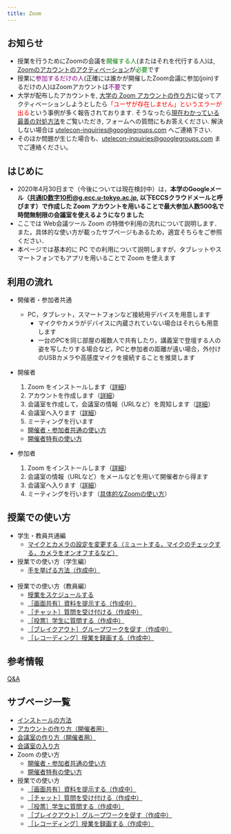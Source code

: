 ```yaml
---
title: Zoom
---
```


## お知らせ

* 授業を行うためにZoomの会議を<font color="green">開催する人</font>(またはそれを代行する人)は, <a href="create_account" target="">Zoomのアカウントのアクティベーション</a>が<font color="green">必要</font>です
* 授業に<font color="purple">参加するだけの人</font>(正確には誰かが開催したZoom会議に参加(join)するだけの人)はZoomアカウントは<font color="purple">不要</font>です
* 大学が配布したアカウントを, <a href="create_account">大学の Zoom アカウントの作り方</a>に従ってアクティベーションしようとしたら<font color="red">「ユーザが存在しません」というエラーが出る</font>という事例が多く報告されております. そうなったら<a href="https://tinyurl.com/v5pvzb5">現在わかっている最善の対処方法</a>をご覧いただき, フォームへの質問にもお答えください. 解決しない場合は utelecon-inquiries@googlegroups.com へご連絡下さい.
* そのほか問題が生じた場合も、utelecon-inquiries@googlegroups.com までご連絡ください。

## はじめに

* 2020年4月30日まで（今後については現在検討中）は，**本学のGoogleメール（共通ID数字10桁@g.ecc.u-tokyo.ac.jp, 以下ECCSクラウドメールと呼びます）で作成した Zoom アカウントを用いることで最大参加人数500名で時間無制限の会議室を使えるようになりました**   
* ここでは Web会議ツール Zoom の特徴や利用の流れについて説明します．また，具体的な使い方が載ったサブページもあるため，適宜そちらをご参照ください．  
* 本ページでは基本的に PC での利用について説明しますが，タブレットやスマートフォンでもアプリを用いることで Zoom を使えます  

## 利用の流れ

* 開催者・参加者共通  
  * PC，タブレット，スマートフォンなど接続用デバイスを用意します
    * マイクやカメラがデバイスに内蔵されていない場合はそれらも用意します
    * 一台のPCを同じ部屋の複数人で共有したり，講義室で登壇する人の姿を写したりする場合など，PCと参加者の距離が遠い場合，外付けのUSBカメラや高感度マイクを接続することを推奨します  
    
* 開催者
  1. Zoom をインストールします（<a href="install" target="">詳細</a>）  
  1. アカウントを作成します（<a href="create_account" target="">詳細</a>）
  1. 会議室を作成して，会議室の情報（URLなど）を周知します（<a href="create_room" target="">詳細</a>）
  1. 会議室へ入ります（<a href="join" target="">詳細</a>）
  1. ミーティングを行います
    * <a href="how_to_use" target="">開催者・参加者共通の使い方</a>
	* <a href="how_to_use_host" target="">開催者特有の使い方</a>
  
* 参加者
  1. Zoom をインストールします（<a href="install" target="">詳細</a>）  
  1. 会議室の情報（URLなど）をメールなどを用いて開催者から得ます
  1. 会議室へ入ります（<a href="join" target="">詳細</a>）
  1. ミーティングを行います（<a href="how_to_use" target="">具体的なZoomの使い方</a>）

## 授業での使い方

* 学生・教員共通編
  * <a href="how_to_use_in_classroom_common#use_mic_and_camera">マイクとカメラの設定を変更する（ミュートする，マイクのチェックする，カメラをオンオフするなど）</a>
	<br>
* 授業での使い方（学生編）
  * <a href="">手を挙げる方法（作成中）</a>
  <br>
* 授業での使い方（教員編）
  * <a href="how_to_use_in_classroom_faculty_members#schedule">授業をスケジュールする</a>
  * <a href="" target="">［画面共有］資料を提示する（作成中）</a>
  * <a href="" target="">［チャット］質問を受け付ける（作成中）</a>
  * <a href="" target="">［投票］学生に質問する（作成中）</a>
  * <a href="" target="">［ブレイクアウト］グループワークを促す（作成中）</a>
  * <a href="" target="">［レコーディング］授業を録画する（作成中）</a>


## 参考情報
[Q&A](qa)  


## サブページ一覧
* <a href="install" target="">インストールの方法</a>  
* <a href="create_account" target="">アカウントの作り方（開催者用）</a>  
* <a href="create_room" target="">会議室の作り方（開催者用）</a>  
* <a href="join" target="">会議室の入り方</a>  
* Zoom の使い方
  * <a href="how_to_use" target="">開催者・参加者共通の使い方</a>  
  * <a href="how_to_use_host" target="">開催者特有の使い方</a>  
* 授業での使い方  
  * <a href="classroom_screen_sharing" target="">［画面共有］資料を提示する（作成中）</a>  
  * <a href="classroom_chat" target="">［チャット］質問を受け付ける（作成中）</a>  
  * <a href="classroom_poll" target="">［投票］学生に質問する（作成中）</a>  
  * <a href="classroom_breakout" target="">［ブレイクアウト］グループワークを促す（作成中）</a>  
  * <a href="classroom_record" target="">［レコーディング］授業を録画する（作成中）</a>  
